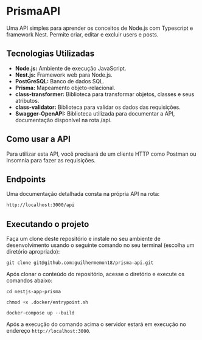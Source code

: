 # PrismaAPI

Uma API simples para aprender os conceitos de Node.js com Typescript e framework Nest. Permite criar, editar e excluir users e posts.

## Tecnologias Utilizadas

- **Node.js:** Ambiente de execução JavaScript.
- **Nest.js:** Framework web para Node.js.
- **PostGreSQL:** Banco de dados SQL.
- **Prisma:** Mapeamento objeto-relacional.
- **class-transformer:** Biblioteca para transformar objetos, classes e seus atributos.
- **class-validator:** Biblioteca para validar os dados das requisições.
- **Swagger-OpenAPI:** Biblioteca utilizada para documentar a API, documentação disponível na rota /api.

## Como usar a API

Para utilizar esta API, você precisará de um cliente HTTP como Postman ou Insomnia para fazer as requisições.

## Endpoints

Uma documentação detalhada consta na própria API na rota:

```sh
http://localhost:3000/api
```

## Executando o projeto

Faça um clone deste repositório e instale no seu ambiente de desenvolvimento usando o seguinte comando no seu terminal (escolha um diretório apropriado):

```shell
git clone git@github.com:guilhermemon18/prisma-api.git
```

Após clonar o conteúdo do repositório, acesse o diretório e execute os comandos abaixo:

```shell
cd nestjs-app-prisma

chmod +x .docker/entrypoint.sh

docker-compose up --build
```

Após a execução do comando acima o servidor estará em execução no endereço `http://localhost:3000`.

